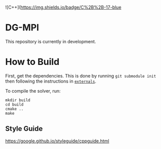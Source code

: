 ![C++](https://img.shields.io/badge/C%2B%2B-17-blue
# DG-MPI

This repository is currently in development.

# How to Build
First, get the dependencies. This is done by running
    ```
    git submodule init
    ```
then following the instructions in [`externals`](https://github.com/IhmeGroup/DG-MPI/tree/main/externals).

To compile the solver, run:
```
mkdir build
cd build
cmake ..
make
```

## Style Guide
https://google.github.io/styleguide/cppguide.html
